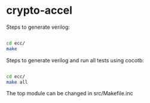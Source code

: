# crypto-accel

Steps to generate verilog:

```bash

cd ecc/
make

```

Steps to generate verilog and run all tests using cocotb:

```bash

cd ecc/
make all

```

The top module can be changed in src/Makefile.inc